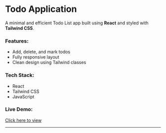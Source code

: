 # Todo Application

A minimal and efficient Todo List app built using **React** and styled with **Tailwind CSS**.

### Features:
- Add, delete, and mark todos
- Fully responsive layout
- Clean design using Tailwind classes

### Tech Stack:
- React
- Tailwind CSS
- JavaScript

### Live Demo:
[Click here to view](https://krishnabehera10.github.io/Todo-Application/)

---